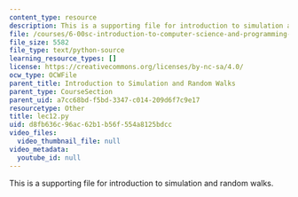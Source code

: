 ```yaml
---
content_type: resource
description: This is a supporting file for introduction to simulation and random walks.
file: /courses/6-00sc-introduction-to-computer-science-and-programming-spring-2011/d8fb636c96ac62b1b56f554a8125bdcc_lec12.py
file_size: 5582
file_type: text/python-source
learning_resource_types: []
license: https://creativecommons.org/licenses/by-nc-sa/4.0/
ocw_type: OCWFile
parent_title: Introduction to Simulation and Random Walks
parent_type: CourseSection
parent_uid: a7cc68bd-f5bd-3347-c014-209d6f7c9e17
resourcetype: Other
title: lec12.py
uid: d8fb636c-96ac-62b1-b56f-554a8125bdcc
video_files:
  video_thumbnail_file: null
video_metadata:
  youtube_id: null
---
```

This is a supporting file for introduction to simulation and random walks.